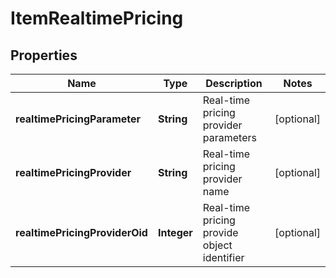 
# ItemRealtimePricing

## Properties
Name | Type | Description | Notes
------------ | ------------- | ------------- | -------------
**realtimePricingParameter** | **String** | Real-time pricing provider parameters |  [optional]
**realtimePricingProvider** | **String** | Real-time pricing provider name |  [optional]
**realtimePricingProviderOid** | **Integer** | Real-time pricing provide object identifier |  [optional]



